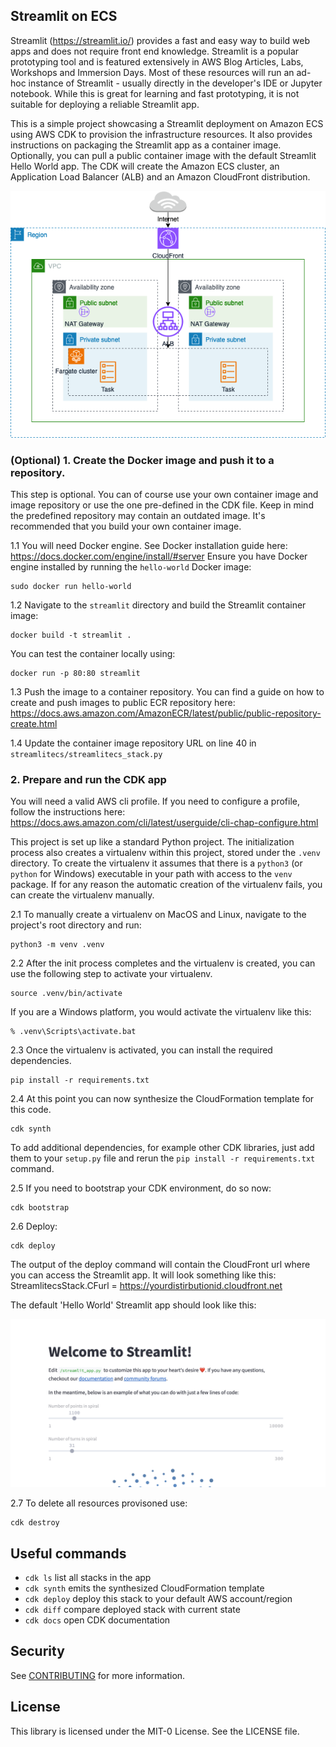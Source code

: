 
## Streamlit on ECS 

Streamlit (https://streamlit.io/) provides a fast and easy way to build web apps and does not require front end knowledge. Streamlit is a popular prototyping tool and is featured extensively in AWS Blog Articles, Labs, Workshops and Immersion Days. Most of these resources will run an ad-hoc instance of Streamlit - usually directly in the developer's IDE or Jupyter notebook. While this is great for learning and fast prototyping, it is not suitable for deploying a reliable Streamlit app.

This is a simple project showcasing a Streamlit deployment on Amazon ECS using AWS CDK to provision the infrastructure resources. 
It also provides instructions on packaging the Streamlit app as a container image. Optionally, you can pull a public container image with the default Streamlit Hello World app.
The CDK will create the Amazon ECS cluster, an Application Load Balancer (ALB) and an Amazon CloudFront distribution.

![Architecture](streamlitecs.png)

### (Optional) 1. Create the Docker image and push it to a repository.

This step is optional. You can of course use your own container image and image repository or use the one pre-defined in the CDK file. Keep in mind the predefined repository may contain an outdated image. It's recommended that you build your own container image.

1.1 You will need Docker engine. See Docker installation guide here: https://docs.docker.com/engine/install/#server
Ensure you have Docker engine installed by running the `hello-world` Docker image:

```
sudo docker run hello-world
```

1.2 Navigate to the `streamlit` directory and build the Streamlit container image:

```
docker build -t streamlit .
```

You can test the container locally using:

```
docker run -p 80:80 streamlit
```

1.3 Push the image to a container repository. You can find a guide on how to create and push images to public ECR repository here:
https://docs.aws.amazon.com/AmazonECR/latest/public/public-repository-create.html

1.4 Update the container image repository URL on line 40 in `streamlitecs/streamlitecs_stack.py` 

### 2. Prepare and run the CDK app

You will need a valid AWS cli profile. If you need to configure a profile, follow the instructions here:
https://docs.aws.amazon.com/cli/latest/userguide/cli-chap-configure.html

This project is set up like a standard Python project.  The initialization
process also creates a virtualenv within this project, stored under the `.venv`
directory.  To create the virtualenv it assumes that there is a `python3`
(or `python` for Windows) executable in your path with access to the `venv`
package. If for any reason the automatic creation of the virtualenv fails,
you can create the virtualenv manually.

2.1 To manually create a virtualenv on MacOS and Linux, navigate to the project's root directory and run:

```
python3 -m venv .venv
```

2.2 After the init process completes and the virtualenv is created, you can use the following
step to activate your virtualenv.

```
source .venv/bin/activate
```

If you are a Windows platform, you would activate the virtualenv like this:

```
% .venv\Scripts\activate.bat
```

2.3 Once the virtualenv is activated, you can install the required dependencies.

```
pip install -r requirements.txt
```

2.4 At this point you can now synthesize the CloudFormation template for this code.

```
cdk synth
```

To add additional dependencies, for example other CDK libraries, just add
them to your `setup.py` file and rerun the `pip install -r requirements.txt`
command.

2.5 If you need to bootstrap your CDK environment, do so now:

```
cdk bootstrap
```
  
2.6 Deploy: 

```
cdk deploy
```

The output of the deploy command will contain the CloudFront url where you can access the Streamlit app. It will look something like this:
StreamlitecsStack.CFurl = https://yourdistirbutionid.cloudfront.net

The default 'Hello World' Streamlit app should look like this:

![Hello World](hello-world.png)

2.7 To delete all resources provisoned use:

```
cdk destroy
```

## Useful commands

 * `cdk ls`          list all stacks in the app
 * `cdk synth`       emits the synthesized CloudFormation template
 * `cdk deploy`      deploy this stack to your default AWS account/region
 * `cdk diff`        compare deployed stack with current state
 * `cdk docs`        open CDK documentation

## Security

See [CONTRIBUTING](CONTRIBUTING.md#security-issue-notifications) for more information.

## License

This library is licensed under the MIT-0 License. See the LICENSE file.
